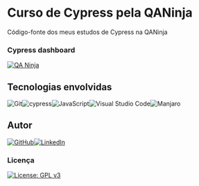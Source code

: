
# Curso de Cypress pela QANinja

Código-fonte dos meus estudos de Cypress na QANinja

### Cypress dashboard

[![QA Ninja](https://img.shields.io/endpoint?url=https://dashboard.cypress.io/badge/simple/yc1avo&style=flat-square&logo=cypress)](https://dashboard.cypress.io/projects/yc1avo/runs)

## Tecnologias envolvidas
![Git](https://img.shields.io/badge/git-%23F05033.svg?style=for-the-badge&logo=git&logoColor=white)![cypress](https://img.shields.io/badge/-cypress-%23E5E5E5?style=for-the-badge&logo=cypress&logoColor=058a5e)![JavaScript](https://img.shields.io/badge/javascript-%23323330.svg?style=for-the-badge&logo=javascript&logoColor=%23F7DF1E)![Visual Studio Code](https://img.shields.io/badge/Visual%20Studio%20Code-0078d7.svg?style=for-the-badge&logo=visual-studio-code&logoColor=white)![Manjaro](https://img.shields.io/badge/Manjaro-35BF5C?style=for-the-badge&logo=Manjaro&logoColor=white)



## Autor
[![GitHub](https://img.shields.io/badge/github-%23121011.svg?style=for-the-badge&logo=github&logoColor=white)](https://github.com/RafaelCaminha)[![LinkedIn](https://img.shields.io/badge/linkedin-%230077B5.svg?style=for-the-badge&logo=linkedin&logoColor=white)](https://www.linkedin.com/in/rafaelcami/)

### Licença

[![License: GPL v3](https://img.shields.io/badge/License-GPLv3-black.svg?style=for-the-badge&logoColor=white)](https://www.gnu.org/licenses/gpl-3.0)
